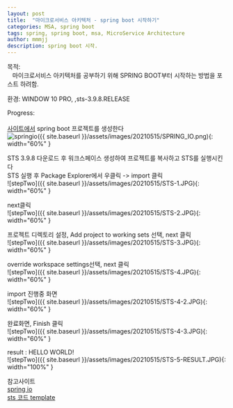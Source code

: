 ```yaml
---
layout: post
title:  "마이크로서비스 아키텍처 - spring boot 시작하기"
categories: MSA, spring boot
tags: spring, spring boot, msa, MicroService Architecture
author: mmmjj
description: spring boot 시작.
---
```


 목적:<br>
&nbsp;&nbsp; 마이크로서비스 아키텍처를 공부하기 위해 SPRING BOOT부터 시작하는 방법을 포스트 하려함.

 환경: WINDOW 10 PRO, ,sts-3.9.8.RELEASE
 
 Progress:
 <br>
 <br>
 [사이트에서][springio] spring boot 프로젝트를 생성한다<br>
 ![springio]({{ site.baseurl }}/assets/images/20210515/SPRING_IO.png){: width="60%" }<br>

 STS 3.9.8 다운로드 후 워크스페이스 생성하여 프로젝트를 복사하고 STS를 실행시킨다 <br>
 STS 실행 후 Package Explorer에서 우클릭 -> import 클릭<br>
 ![stepTwo]({{ site.baseurl }}/assets/images/20210515/STS-1.JPG){: width="60%" }<br>
 
 next클릭<br>
 ![stepTwo]({{ site.baseurl }}/assets/images/20210515/STS-2.JPG){: width="60%" }<br>
 
 프로젝트 디렉토리 설정, Add project to working sets 선택, next 클릭<br>
 ![stepTwo]({{ site.baseurl }}/assets/images/20210515/STS-3.JPG){: width="60%" }<br>
 
 override workspace settings선택, next 클릭<br>
 ![stepTwo]({{ site.baseurl }}/assets/images/20210515/STS-4.JPG){: width="60%" }<br>
 
 import 진행중 화면<br>
 ![stepTwo]({{ site.baseurl }}/assets/images/20210515/STS-4-2.JPG){: width="60%" }<br>
 
 완료화면, Finish 클릭<br>
 ![stepTwo]({{ site.baseurl }}/assets/images/20210515/STS-4-3.JPG){: width="60%" }<br>


 result : HELLO WORLD!<br>
   ![stepTwo]({{ site.baseurl }}/assets/images/20210515/STS-5-RESULT.JPG){: width="100%" }
   
  
  참고사이트<br>
  [spring io][springio]<br>
  [sts 코드 template][codeTemplate]
   
[springio]: https://spring.io/projects/spring-cloud
[codeTemplate]: https://ifuwanna.tistory.com/257
